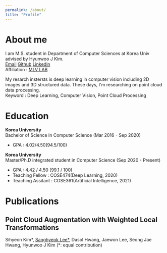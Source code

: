 ```yaml
---
permalink: /about/
title: "Profile"
---
```


# About me
I am M.S. student in Department of Computer Sciences at Korea Univ advised by Hyunwoo J Kim.  
[Email](cat0626@korea.ac.kr) [Github](https://github.com/Lsanghyeok) [Linkedin](https://www.linkedin.com/in/sanghyeok-%E2%80%8Dlee-7030a3217)  
Affiliation : [MLV LAB](https://mlv.korea.ac.kr/)

My resarch instersts is deep learning in computer vision including 2D images and 3D structured data. These days, I'm researching on point cloud data processing.  
Keyword : Deep Learning, Computer Vision, Point Cloud Processing

# Education
__Korea University__  
Bachelor of Science in Computer Science (Mar 2016 - Sep 2020)
+ GPA : 4.02/4.50(94.5/100)

__Korea University__  
Master/Ph.D integrated student in Computer Science (Sep 2020 - Present)
+ GPA : 4.42 / 4.50 (99.1 / 100)
+ Teaching Fellow : COSE474(Deep Learning, 2020)
+ Teaching Assitant : COSE361(Artificial Intelligence, 2021)

# Publications
## Point Cloud Augmentation with Weighted Local Transformations
Sihyeon Kim*, <u>Sanghyeok Lee*</u>, Dasol Hwang, Jaewon Lee, Seong Jae Hwang, Hyunwoo J Kim (*: equal contribution)
